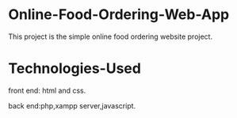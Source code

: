 # Online-Food-Ordering-Web-App


This project is the simple online food ordering website project.

# Technologies-Used


   front end: html and css.
   
   back end:php,xampp server,javascript.
